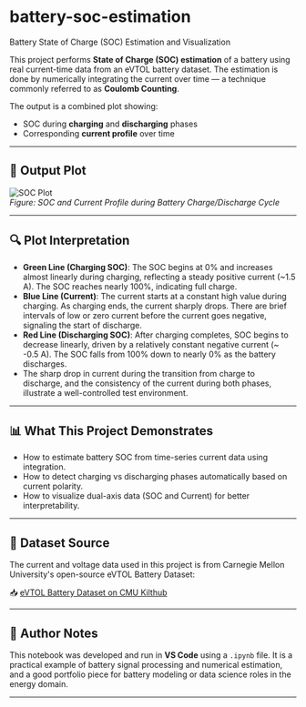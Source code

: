 # battery-soc-estimation  

Battery State of Charge (SOC) Estimation and Visualization

This project performs **State of Charge (SOC) estimation** of a battery using real current-time data from an eVTOL battery dataset. The estimation is done by numerically integrating the current over time — a technique commonly referred to as **Coulomb Counting**.

The output is a combined plot showing:
- SOC during **charging** and **discharging** phases
- Corresponding **current profile** over time

---

## 📸 Output Plot

![SOC Plot](images/Battery_Output.png)  
*Figure: SOC and Current Profile during Battery Charge/Discharge Cycle*

---

## 🔍 Plot Interpretation

- **Green Line (Charging SOC)**: The SOC begins at 0% and increases almost linearly during charging, reflecting a steady positive current (~1.5 A). The SOC reaches nearly 100%, indicating full charge.
- **Blue Line (Current)**: The current starts at a constant high value during charging. As charging ends, the current sharply drops. There are brief intervals of low or zero current before the current goes negative, signaling the start of discharge.
- **Red Line (Discharging SOC)**: After charging completes, SOC begins to decrease linearly, driven by a relatively constant negative current (~ -0.5 A). The SOC falls from 100% down to nearly 0% as the battery discharges.
- The sharp drop in current during the transition from charge to discharge, and the consistency of the current during both phases, illustrate a well-controlled test environment.

---

## 📊 What This Project Demonstrates

- How to estimate battery SOC from time-series current data using integration.
- How to detect charging vs discharging phases automatically based on current polarity.
- How to visualize dual-axis data (SOC and Current) for better interpretability.

---

## 🔗 Dataset Source

The current and voltage data used in this project is from Carnegie Mellon University's open-source eVTOL Battery Dataset:

📥 [eVTOL Battery Dataset on CMU Kilthub](https://kilthub.cmu.edu/articles/dataset/eVTOL_Battery_Dataset/14226830)

---

## 🙋 Author Notes

This notebook was developed and run in **VS Code** using a `.ipynb` file. It is a practical example of battery signal processing and numerical estimation, and a good portfolio piece for battery modeling or data science roles in the energy domain.

---
